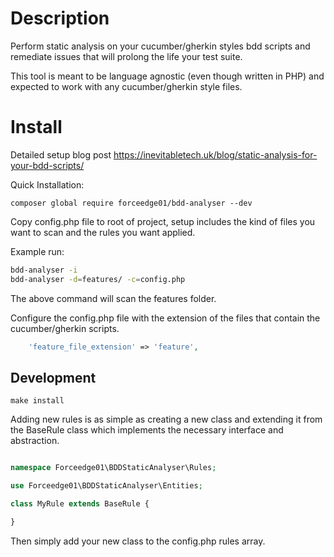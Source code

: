 Description
====

Perform static analysis on your cucumber/gherkin styles bdd scripts and remediate issues that will prolong the life your test suite.

This tool is meant to be language agnostic (even though written in PHP) and expected to work with any cucumber/gherkin style files.

Install
====

Detailed setup blog post https://inevitabletech.uk/blog/static-analysis-for-your-bdd-scripts/

Quick Installation:

```
composer global require forceedge01/bdd-analyser --dev
```

Copy config.php file to root of project, setup includes the kind of files you want to scan and the rules you want applied.

Example run:

```bash
bdd-analyser -i
bdd-analyser -d=features/ -c=config.php
```

The above command will scan the features folder.

Configure the config.php file with the extension of the files that contain the cucumber/gherkin scripts.

```php
    'feature_file_extension' => 'feature',
```

Development
-----

```
make install
```

Adding new rules is as simple as creating a new class and extending it from the BaseRule class which implements the necessary interface and abstraction.

```php

namespace Forceedge01\BDDStaticAnalyser\Rules;

use Forceedge01\BDDStaticAnalyser\Entities;

class MyRule extends BaseRule {

}
```

Then simply add your new class to the config.php rules array.
